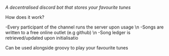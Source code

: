 *A decentralised discord bot that stores your favourite tunes*

How does it work?

-Every participant of the channel runs the server upon usage \n
-Songs are written to a free online outlet (e.g github) \n
-Song ledger is retrieved/updated upon initialisatio


Can be used alongside groovy to play your favourite tunes
